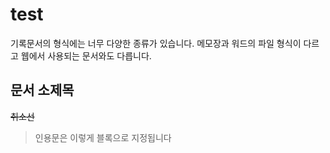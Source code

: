 # test

기록문서의 형식에는 너무 다양한 종류가 있습니다.
메모장과 워드의 파일 형식이 다르고 웹에서 사용되는 문서와도 다릅니다. 

## 문서 소제목

~~취소선~~

>인용문은 이렇게 블록으로 지정됩니다

